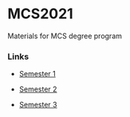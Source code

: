# MCS2021
Materials for MCS degree program

### Links
* [Semester 1](../master/semester_1)

* [Semester 2](../master/semester_2)

* [Semester 3](../master/semester_3)
